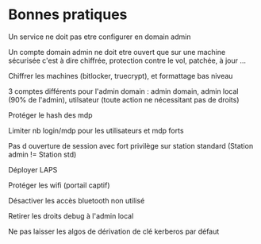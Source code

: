 # Bonnes pratiques

Un service ne doit pas etre configurer en domain admin

Un compte domain admin ne doit etre ouvert que sur une machine sécurisée c'est à dire chiffrée, protection contre le vol, patchée, à jour ...

Chiffrer les machines (bitlocker, truecrypt), et formattage bas niveau

3 comptes différents pour l'admin domain : admin domain, admin local (90% de l'admin), utilsateur (toute action ne nécessitant pas de droits)

Protéger le hash des mdp

Limiter nb login/mdp pour les utilisateurs et mdp forts 

Pas d ouverture de session avec fort privilège sur station standard (Station admin != Station std)

Déployer LAPS

Protéger les wifi (portail captif)

Désactiver les accès bluetooth non utilisé

Retirer les droits debug à l'admin local

Ne pas laisser les algos de dérivation de clé kerberos par défaut